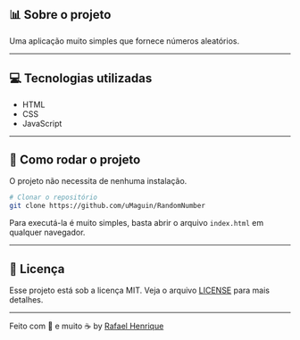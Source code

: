 ## 📊 Sobre o projeto

Uma aplicação muito simples que fornece números aleatórios.

<!-- ---

<img src="/images/projeto.png" align="center"></img>

-->

---

## 💻 Tecnologias utilizadas

<ul>
  <li>HTML</li>
  <li>CSS</li>
  <li>JavaScript</li>
</ul>

---

## 🧭 Como rodar o projeto

O projeto não necessita de nenhuma instalação.

```bash
# Clonar o repositório
git clone https://github.com/uMaguin/RandomNumber
```

Para executá-la é muito simples, basta abrir o arquivo `index.html` em qualquer navegador.

---

## :memo: Licença

Esse projeto está sob a licença MIT. Veja o arquivo [LICENSE](LICENSE.md) para mais detalhes.

---

Feito com 🖤 e muito ☕ by <a href="https://github.com/uMaguin">Rafael Henrique</a>